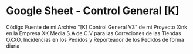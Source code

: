 # Google Sheet - Control General [K]
Código Fuente de mi Archivo "[K] Control General V3" de mi Proyecto Xink en la Empresa XK Media S.A de C.V para las Correciones de las Tiendas OXXO, Incidencias en los Pedidos y Reporteador de los Pedidos de forma diaria